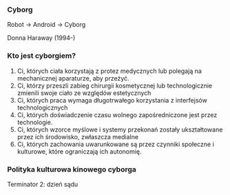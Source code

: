 

### Cyborg


Robot -> Android -> Cyborg



Donna Haraway (1994-)




### Kto jest cyborgiem?


1. Ci, których ciała korzystają z protez medycznych lub polegają na mechanicznej aparaturze, aby przeżyć.
2. Ci, którzy przeszli zabieg chirurgii kosmetycznej lub technologicznie zmienili swoje ciało ze względów estetycznych
3. Ci, których praca wymaga długotrwałego korzystania z interfejsów technologicznych
4. Ci, których doświadczenie czasu wolnego zapośredniczone jest przez technologie.
5. Ci, których wzorce myślowe i systemy przekonań zostały ukształtowane przez ich środowisko, zwłaszcza medialne
6. Ci, których zachowania uwarunkowane są przez czynniki społeczne i kulturowe, które ograniczają ich autonomię.



### Polityka kulturowa kinowego cyborga
Terminator 2: dzień sądu

